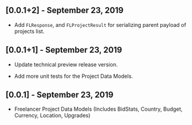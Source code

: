 ## [0.0.1+2] - September 23, 2019

* Add `FLResponse`, and `FLProjectResult` for serializing parent payload of projects list.

## [0.0.1+1] - September 23, 2019

* Update technical preview release version.

* Add more unit tests for the Project Data Models.


## [0.0.1] - September 23, 2019

* Freelancer Project Data Models (Includes BidStats, Country, Budget, Currency, Location, Upgrades)
